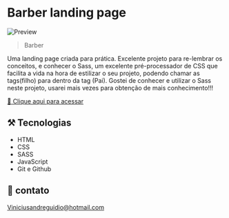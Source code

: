 # Barber landing page


![Preview]()

> Barber

Uma landing page criada para prática. Excelente projeto para re-lembrar os conceitos, e conhecer o Sass, um excelente pré-processador de CSS que facilita a vida na hora de estilizar o seu projeto, podendo chamar as tags(filho) para dentro da tag (Pai). Gostei de conhecer e utilizar o Sass neste projeto, usarei mais vezes para obtenção de mais conhecimento!!! 

[ 🔗 Clique aqui para acessar]()


## ⚒️ Tecnologias 

- HTML
- CSS
- SASS
- JavaScript
- Git e Github

## 💛 contato

 Viniciusandreguidio@hotmail.com